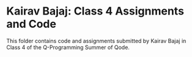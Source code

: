 # Kairav Bajaj: Class 4 Assignments and Code
This folder contains code and assignments submitted by Kairav Bajaj in Class 4 of the Q-Programming Summer of Qode.